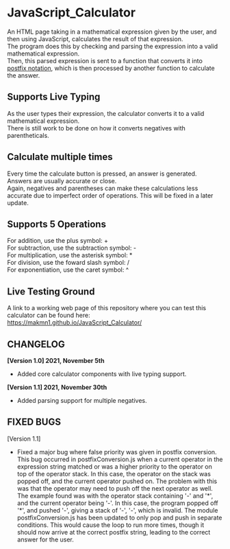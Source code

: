 # JavaScript_Calculator
An HTML page taking in a mathematical expression given by the user, and then using JavaScript, calculates the result of that expression.  
The program does this by checking and parsing the expression into a valid mathematical expression.  
Then, this parsed expression is sent to a function that converts it into [postfix notation](https://web.stonehill.edu/compsci/CS104/Stuff/Infix%20and%20%20postfix%20expressions.pdf), which is then processed by another function to calculate the answer.

## Supports Live Typing
As the user types their expression, the calculator converts it to a valid mathematical expression.  
There is still work to be done on how it converts negatives with parentheticals.

## Calculate multiple times
Every time the calculate button is pressed, an answer is generated. Answers are usually accurate or close.  
Again, negatives and parentheses can make these calculations less accurate due to imperfect order of operations. This will be fixed in a later update.

## Supports 5 Operations
For addition, use the plus symbol: +  
For subtraction, use the subtraction symbol: -  
For multiplication, use the asterisk symbol: *  
For division, use the foward slash symbol: /  
For exponentiation, use the caret symbol: ^  

## Live Testing Ground
A link to a working web page of this repository where you can test this calculator can be found here: https://makmn1.github.io/JavaScript_Calculator/

## CHANGELOG
**[Version 1.0] 2021, November 5th** 
- Added core calculator components with live typing support.

**[Version 1.1] 2021, November 30th** 
- Added parsing support for multiple negatives.

## FIXED BUGS
[Version 1.1]
- Fixed a major bug where false priority was given in postfix conversion. 
This bug occurred in postfixConversion.js when a current operator in the expression string matched or was a higher priority to the operator on 
top of the operator stack. In this case, the operator on the stack was popped off, and the current operator pushed on. 
The problem with this was that the operator may need to push off the next operator as well. The example found was with the operator stack 
containing '-' and '\*', and the current operator being '-'. In this case, the program popped off '\*', and pushed '-', giving a stack of 
'-', '-', which is invalid. The module postfixConversion.js has been updated to only pop and push in separate conditions.
This would cause the loop to run more times, though it should now arrive at the correct postfix string, leading to the correct 
answer for the user. 



